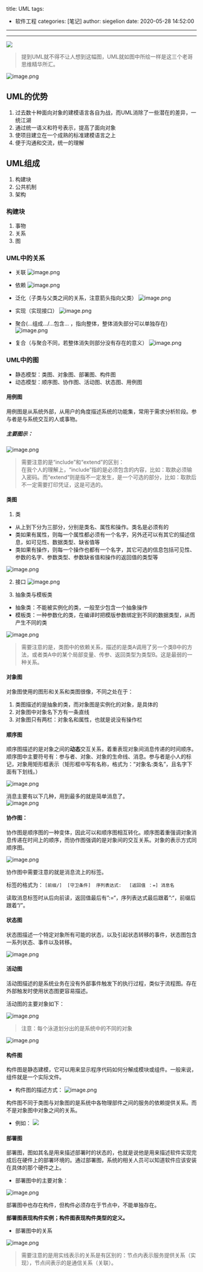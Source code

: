 title: UML
tags:
  - 软件工程
categories: [笔记]
author: siegelion
date: 2020-05-28 14:52:00
---

---
![](https://b3logfile.com/bing/20180524.jpg?imageView2/1/w/960/h/540/interlace/1/q/100) 

> 提到UML就不得不让人想到这幅图，UML就如图中所绘一样是这三个老哥思维精华所汇。


![image.png](https://b3logfile.com/file/2020/05/image-efbbfd48.png)

## UML的优势

1. 过去数十种面向对象的建模语言各自为战，而UML消除了一些潜在的差异，一统江湖
2. 通过统一语义和符号表示，提高了面向对象
3. 使项目建立在一个成熟的标准建模语言之上
4. 便于沟通和交流，统一的理解


## UML组成
1. 构建块
2. 公共机制
3. 架构

### 构建块
1. 事物
2. 关系
3. 图

### UML中的关系

- 关联
    ![image.png](https://b3logfile.com/file/2020/05/image-f2c20201.png)

- 依赖
    ![image.png](https://b3logfile.com/file/2020/05/image-3dcfb7da.png)

- 泛化（子类与父类之间的关系，注意箭头指向父类）
    ![image.png](https://b3logfile.com/file/2020/05/image-6ebedfe5.png)

- 实现（实现接口）
    ![image.png](https://b3logfile.com/file/2020/05/image-3c6cb931.png)
- 聚合(...组成.../...包含... ，指向整体，整体消失部分可以单独存在)
    ![image.png](https://b3logfile.com/file/2020/05/image-d8819430.png)

- 复合（与聚合不同，若整体消失则部分没有存在的意义）
    ![image.png](https://b3logfile.com/file/2020/05/image-c5722619.png)


### UML中的图
- 静态模型：类图、对象图、部署图、构件图
- 动态模型：顺序图、协作图、活动图、状态图、用例图


#### 用例图
用例图是从系统外部，从用户的角度描述系统的功能集，常用于需求分析阶段。参与者是与系统交互的人或事物。

##### 主要图示：

![image.png](https://b3logfile.com/file/2020/05/image-2f28d426.png)


>需要注意的是“include”和“extend”的区别：    
在我个人的理解上，“include”指的是必须包含的内容，比如：取款必须输入密码。而“extend“则是指不一定发生，是一个可选的部分，比如：取款后不一定需要打印凭证，这是可选的。

#### 类图

1. 类
- 从上到下分为三部分，分别是类名、属性和操作。类名是必须有的
- 类如果有属性，则每一个属性都必须有一个名字，另外还可以有其它的描述信息，如可见性、数据类型、缺省值等
- 类如果有操作，则每一个操作也都有一个名字，其它可选的信息包括可见性、参数的名字、参数类型、参数缺省值和操作的返回值的类型等

![image.png](https://b3logfile.com/file/2020/05/image-d020ca76.png)

2. 接口
![image.png](https://b3logfile.com/file/2020/05/image-32b4fc52.png)

3. 抽象类与模板类
 - 抽象类：不能被实例化的类，一般至少包含一个抽象操作
 - 模板类：一种参数化的类，在编译时把模版参数绑定到不同的数据类型，从而产生不同的类

![image.png](https://b3logfile.com/file/2020/05/image-c4e6c6b9.png)


> 需要注意的是，类图中的依赖关系，描述的是类A调用了另一个类B中的方法，或者类A中的某个局部变量、传参、返回类型为类型B。这是最弱的一种关系。

#### 对象图

对象图使用的图形和关系和类图很像，不同之处在于：
1. 类图描述的是抽象的类，而对象图是实例化的对象，是具体的
2. 对象图中对象名下方有一条直线
3. 对象图只有两栏：对象名和属性，也就是说没有操作栏

#### 顺序图

 顺序图描述的是对象之间的**动态**交互关系，着重表现对象间消息传递的时间顺序。顺序图中主要符号有：参与者、对象、对象的生命线、消息。参与者是小人的标记，对象用矩形框表示（矩形框中写有名称，格式为：“对象名:类名”，且名字下面有下划线。）
 
 ![image.png](https://b3logfile.com/file/2020/05/image-75252293.png)

 消息主要有以下几种，用到最多的就是简单消息了。   
        ![image.png](https://b3logfile.com/file/2020/05/image-f1f6a003.png)


#### 协作图：

协作图是顺序图的一种变体，因此可以和顺序图相互转化。顺序图着重强调对象消息传递在时间上的顺序，而协作图强调的是对象间的交互关系。对象的表示方式同顺序图。

![image.png](https://b3logfile.com/file/2020/05/image-ca2690a1.png)


协作图中需要注意的就是消息流上的标签。

标签的格式为：
`[前缀/]  [守卫条件]  序列表达式:   [返回值 ：=] 消息名`

读取消息标签时从后向前读，返回值最后有”:=“，序列表达式最后跟着”:“，前缀后跟着“/”。


#### 状态图
状态图描述一个特定对象所有可能的状态，以及引起状态转移的事件，状态图包含一系列状态、事件以及转移。

![image.png](https://b3logfile.com/file/2020/05/image-74cb245b.png)


#### 活动图
活动图描述的是系统业务在没有外部事件触发下的执行过程，类似于流程图。存在外部触发时使用状态图更容易描述。

活动图的主要对象如下：

![image.png](https://b3logfile.com/file/2020/05/image-b9e9a3c7.png)
> 注意：每个泳道划分出的是系统中的不同的对象

![image.png](https://b3logfile.com/file/2020/05/image-373c3f01.png)


#### 构件图
构件图是静态建模，它可以用来显示程序代码如何分解成模块或组件。一般来说，组件就是一个实际文件。

- 构件图的描述方式：
![image.png](https://b3logfile.com/file/2020/05/image-2c1a6aba.png)

构件图不同于类图与对象图的是系统中各物理部件之间的服务的依赖提供关系。而不是对象图中对象之间的关系。

- 例如：
![](https://b3logfile.com/file/2020/05/solofetchupload479327194430011416-31874be0.png)

#### 部署图

部署图，图如其名是用来描述部署时的状态的，也就是说他是用来描述软件实现完成后在硬件上的部署环境的。通过部署图，系统的相关人员可以知道软件应该安装在具体的那个硬件之上。

- 部署图中的主要对象：

![image.png](https://b3logfile.com/file/2020/05/image-1a0c4014.png)

部署图中也存在构件，但构件必须存在于节点中，不能单独存在。

**部署图表现构件实例；构件图表现构件类型的定义。**

- 部署图中的关系

![image.png](https://b3logfile.com/file/2020/05/image-d75f5727.png)

> 需要注意的是用实线表示的关系是有区别的：节点内表示服务提供关系（实现），节点间表示的是通信关系（关联）。